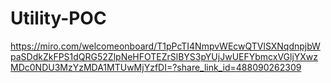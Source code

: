 # Utility-POC

https://miro.com/welcomeonboard/T1pPcTI4NmpvWEcwQTVlSXNqdnpjbWpaSDdkZkFPS1dQRG52ZlpNeHFOTEZrSlBYS3pYUjJwUEFYbmcxVGljYXwzMDc0NDU3MzYzMDA1MTUwMjYzfDI=?share_link_id=488090262309
